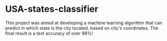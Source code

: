 # USA-states-classifier
This project was aimed at developing a machine learning algorithm that can predict in which state is the city located, based on city's coordinates. The final result is a test accuracy of over 98%!

